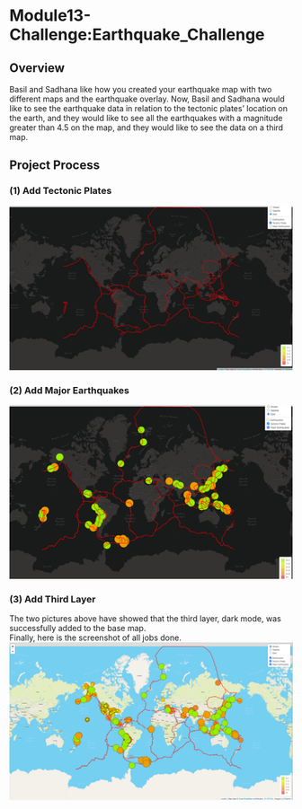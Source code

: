 # Module13-Challenge:Earthquake_Challenge
## Overview
Basil and Sadhana like how you created your earthquake map with two different maps and the earthquake overlay. Now, Basil and Sadhana would like to see the earthquake data in relation to the tectonic plates’ location on the earth, and they would like to see all the earthquakes with a magnitude greater than 4.5 on the map, and they would like to see the data on a third map.
## Project Process
### (1) Add Tectonic Plates
![Tectonic](https://github.com/cffhr99/Module13-Challenge-/blob/main/demo/tectonic_plate.PNG?raw=true)
### (2) Add Major Earthquakes
![major](https://github.com/cffhr99/Module13-Challenge-/blob/main/demo/Major_EQ.PNG?raw=true)
### (3) Add Third Layer
The two pictures above have showed that the third layer, dark mode, was successfully added to the base map.  
Finally, here is the screenshot of all jobs done.
![final](https://github.com/cffhr99/Module13-Challenge-/blob/main/demo/overview.PNG?raw=true)
